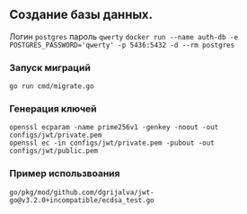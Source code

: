 ## Создание базы данных. 
Логин ``postgres`` пароль ``qwerty``
``docker run --name auth-db -e POSTGRES_PASSWORD='qwerty' -p 5436:5432 -d --rm postgres``
### Запуск миграций
``go run cmd/migrate.go``
### Генерация ключей
`openssl ecparam -name prime256v1 -genkey -noout -out configs/jwt/private.pem`  
`openssl ec -in configs/jwt/private.pem -pubout -out configs/jwt/public.pem`
### Пример использвоания 
`go/pkg/mod/github.com/dgrijalva/jwt-go@v3.2.0+incompatible/ecdsa_test.go`
